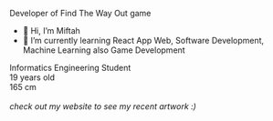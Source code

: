 Developer of Find The Way Out game
- 👋 Hi, I’m Miftah
- 🌱 I’m currently learning React App Web, Software Development, Machine Learning also Game Development

Informatics Engineering Student
</br>
19 years old
</br>
165 cm
</br>
</br>
<i>check out my website to see my recent artwork :)</i>
<!---
ifrzky/ifrzky is a ✨ special ✨ repository because its `README.md` (this file) appears on your GitHub profile.
You can click the Preview link to take a look at your changes.
--->
